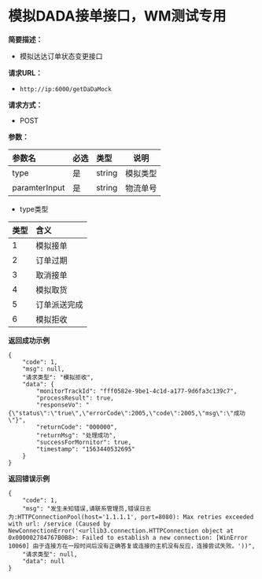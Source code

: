 # 模拟DADA接单接口，WM测试专用

    
**简要描述：** 

- 模拟达达订单状态变更接口

**请求URL：** 
- ` http://ip:6000/getDaDaMock `
  
**请求方式：**
- POST 

**参数：** 

|参数名|必选|类型|说明|
|:----    |:---|:----- |-----   |
|type |是  |string |模拟类型   |
|paramterInput |是  |string | 物流单号   |


    
-  type类型

|类型|含义|
|:----    |:-------    |
|1	  |模拟接单     |
|2 |订单过期 |
|3 |取消接单 |
|4     |模拟取货 |
|5 |订单派送完成     |
|6 |模拟拒收     |





 **返回成功示例**

``` 
{
    "code": 1,
    "msg": null,
    "请求类型": "模拟拒收",
    "data": {
        "monitorTrackId": "fff0582e-9be1-4c1d-a177-9d6fa3c139c7",
        "processResult": true,
        "responseVo": "{\"status\":\"true\",\"errorCode\":2005,\"code\":2005,\"msg\":\"成功\"}",
        "returnCode": "000000",
        "returnMsg": "处理成功",
        "successForMornitor": true,
        "timestamp": "1563440532695"
    }
}
```

 **返回错误示例**

``` 
{
    "code": 1,
    "msg": "发生未知错误,请联系管理员,错误日志为:HTTPConnectionPool(host='1.1.1.1', port=8080): Max retries exceeded with url: /service (Caused by NewConnectionError('<urllib3.connection.HTTPConnection object at 0x000002784767B0B8>: Failed to establish a new connection: [WinError 10060] 由于连接方在一段时间后没有正确答复或连接的主机没有反应，连接尝试失败。'))",
    "请求类型": null,
    "data": null
}
```

